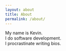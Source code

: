 ```yaml
---
layout: about
title: About
permalink: /about/
---
```


My name is Kevin.  
I do software development.  
I procrastinate writing bios.
